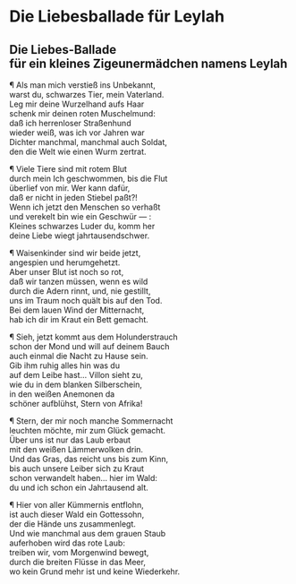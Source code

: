 # Die Liebesballade für Leylah

<a name="102"></a>
## Die Liebes-Ballade <br />für ein kleines Zigeunermädchen namens Leylah

¶ Als man mich verstieß ins Unbekannt,  
warst du, schwarzes Tier, mein Vaterland.  
Leg mir deine Wurzelhand aufs Haar  
schenk mir deinen roten Muschelmund:  
daß ich herrenloser Straßenhund  
wieder weiß, was ich vor Jahren war  
Dichter manchmal, manchmal auch Soldat,  
den die Welt wie einen Wurm zertrat.

¶ Viele Tiere sind mit rotem Blut  
durch mein Ich geschwommen, bis die Flut  
überlief von mir. Wer kann dafür,  
daß er nicht in jeden Stiebel paßt?!  
Wenn ich jetzt den Menschen so verhaßt  
und verekelt bin wie ein Geschwür — :  
Kleines schwarzes Luder du, komm her  
deine Liebe wiegt jahrtausendschwer.

¶ Waisenkinder sind wir beide jetzt,  
angespien und herumgehetzt.  
Aber unser Blut ist noch so rot,  
daß wir tanzen müssen, wenn es wild  
durch die Adern rinnt, und, nie gestillt,   
uns im Traum noch quält bis auf den Tod.  
Bei dem lauen Wind der Mitternacht,  
<a name="103"></a>hab ich dir im Kraut ein Bett gemacht.

¶ Sieh, jetzt kommt aus dem Holunderstrauch  
schon der Mond und will auf deinem Bauch  
auch einmal die Nacht zu Hause sein.  
Gib ihm ruhig alles hin was du  
auf dem Leibe hast... Villon sieht zu,  
wie du in dem blanken Silberschein,  
in den weißen Anemonen da  
schöner aufblühst, Stern von Afrika!

¶ Stern, der mir noch manche Sommernacht  
leuchten möchte, mir zum Glück gemacht.  
Über uns ist nur das Laub erbaut  
mit den weißen Lämmerwolken drin.  
Und das Gras, das reicht uns bis zum Kinn,   
bis auch unsere Leiber sich zu Kraut  
schon verwandelt haben… hier im Wald:  
du und ich schon ein Jahrtausend alt.

¶ Hier von aller Kümmernis entflohn,  
ist auch dieser Wald ein Gottessohn,  
der die Hände uns zusammenlegt.  
Und wie manchmal aus dem grauen Staub  
auferhoben wird das rote Laub:  
treiben wir, vom Morgenwind bewegt,  
durch die breiten Flüsse in das Meer,  
wo kein Grund mehr ist und keine Wiederkehr.
